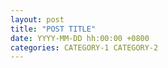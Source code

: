 ```yaml
---
layout: post
title: "POST TITLE"
date: YYYY-MM-DD hh:00:00 +0800
categories: CATEGORY-1 CATEGORY-2
---
```


